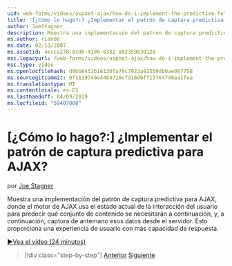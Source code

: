 ```yaml
---
uid: web-forms/videos/aspnet-ajax/how-do-i-implement-the-predictive-fetch-pattern-for-ajax
title: '[¿Cómo lo hago?:] ¿Implementar el patrón de captura predictiva para AJAX? | Microsoft Docs'
author: JoeStagner
description: Muestra una implementación del patrón de captura predictiva para AJAX, donde el motor de AJAX usa el estado actual de la interacción del usuario para predecir qu...
ms.author: riande
ms.date: 02/13/2007
ms.assetid: 4ecca278-0cd6-4198-8382-802359b30120
msc.legacyurl: /web-forms/videos/aspnet-ajax/how-do-i-implement-the-predictive-fetch-pattern-for-ajax
msc.type: video
ms.openlocfilehash: d9bb8452b18130fa70c7922a92559db0ae007758
ms.sourcegitcommit: 0f1119340e4464720cfd16d0ff15764746ea1fea
ms.translationtype: MT
ms.contentlocale: es-ES
ms.lasthandoff: 04/09/2019
ms.locfileid: "59407008"
---
```

# <a name="how-do-i-implement-the-predictive-fetch-pattern-for-ajax"></a>[¿Cómo lo hago?:] ¿Implementar el patrón de captura predictiva para AJAX?

por [Joe Stagner](https://github.com/JoeStagner)

Muestra una implementación del patrón de captura predictiva para AJAX, donde el motor de AJAX usa el estado actual de la interacción del usuario para predecir qué conjunto de contenido se necesitarán a continuación, y, a continuación, captura de antemano esos datos desde el servidor. Esto proporciona una experiencia de usuario con más capacidad de respuesta.

[&#9654;Vea el vídeo (24 minutos)](https://channel9.msdn.com/Blogs/ASP-NET-Site-Videos/how-do-i-implement-the-predictive-fetch-pattern-for-ajax)

> [!div class="step-by-step"]
> [Anterior](how-do-i-use-the-aspnet-ajax-timer-control.md)
> [Siguiente](how-do-i-implement-the-ajax-paging-pattern.md)
